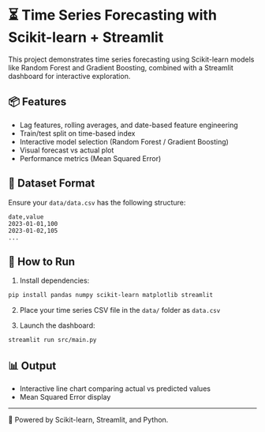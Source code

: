 # ⏳ Time Series Forecasting with Scikit-learn + Streamlit

This project demonstrates time series forecasting using Scikit-learn models like Random Forest and Gradient Boosting, combined with a Streamlit dashboard for interactive exploration.

## 📦 Features

- Lag features, rolling averages, and date-based feature engineering
- Train/test split on time-based index
- Interactive model selection (Random Forest / Gradient Boosting)
- Visual forecast vs actual plot
- Performance metrics (Mean Squared Error)

## 📁 Dataset Format

Ensure your `data/data.csv` has the following structure:

```csv
date,value
2023-01-01,100
2023-01-02,105
...
```

## 🚀 How to Run

1. Install dependencies:

```bash
pip install pandas numpy scikit-learn matplotlib streamlit
```

2. Place your time series CSV file in the `data/` folder as `data.csv`

3. Launch the dashboard:

```bash
streamlit run src/main.py
```

## 📊 Output

- Interactive line chart comparing actual vs predicted values
- Mean Squared Error display

---

🧠 Powered by Scikit-learn, Streamlit, and Python.
